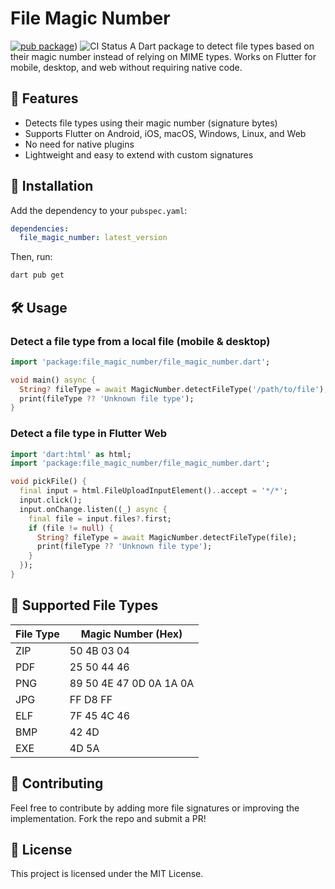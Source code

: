 # File Magic Number
[![pub package](https://img.shields.io/pub/v/http.svg)](https://pub.dev/packages/file_magic_number))
![CI Status](https://github.com/vicajilau/file_magic_number/actions/workflows/dart_analyze_unit_test.yml/badge.svg)
A Dart package to detect file types based on their magic number instead of relying on MIME types. Works on Flutter for mobile, desktop, and web without requiring native code.

## 🚀 Features
- Detects file types using their magic number (signature bytes)
- Supports Flutter on Android, iOS, macOS, Windows, Linux, and Web
- No need for native plugins
- Lightweight and easy to extend with custom signatures

## 📌 Installation
Add the dependency to your `pubspec.yaml`:

```yaml
dependencies:
  file_magic_number: latest_version
```

Then, run:
```sh
dart pub get
```

## 🛠️ Usage

### Detect a file type from a local file (mobile & desktop)
```dart
import 'package:file_magic_number/file_magic_number.dart';

void main() async {
  String? fileType = await MagicNumber.detectFileType('/path/to/file');
  print(fileType ?? 'Unknown file type');
}
```

### Detect a file type in Flutter Web
```dart
import 'dart:html' as html;
import 'package:file_magic_number/file_magic_number.dart';

void pickFile() {
  final input = html.FileUploadInputElement()..accept = '*/*';
  input.click();
  input.onChange.listen((_) async {
    final file = input.files?.first;
    if (file != null) {
      String? fileType = await MagicNumber.detectFileType(file);
      print(fileType ?? 'Unknown file type');
    }
  });
}
```

## 🎯 Supported File Types
| File Type | Magic Number (Hex) |
|-----------|--------------------|
| ZIP       | 50 4B 03 04        |
| PDF       | 25 50 44 46        |
| PNG       | 89 50 4E 47 0D 0A 1A 0A |
| JPG       | FF D8 FF           |
| ELF       | 7F 45 4C 46        |
| BMP       | 42 4D              |
| EXE       | 4D 5A              |

## 📌 Contributing
Feel free to contribute by adding more file signatures or improving the implementation. Fork the repo and submit a PR!

## 📜 License
This project is licensed under the MIT License.

